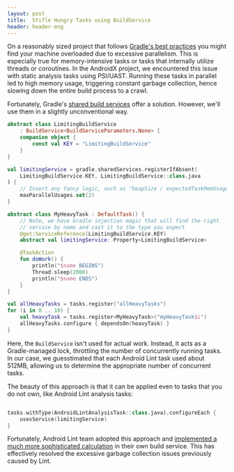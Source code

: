 ```yaml
---
layout: post
title:  Stifle Hungry Tasks using BuildService
header: header-eng
---
```


On a reasonably sized project that follows [Gradle's best practices](https://github.com/liutikas/gradle-best-practices)
you might find your machine overloaded due to excessive parallelism. This is especially true for memory-intensive tasks
or tasks that internally utilize threads or coroutines. In the AndroidX project, we encountered this issue with static
analysis tasks using PSI/UAST. Running these tasks in parallel led to high memory usage, triggering constant garbage collection,
hence slowing down the entire build process to a crawl.

Fortunately, Gradle's [shared build services](https://docs.gradle.org/current/userguide/build_services.html) offer a
solution. However, we'll use them in a slightly unconventional way.

```kotlin
abstract class LimitingBuildService
    : BuildService<BuildServiceParameters.None> {
    companion object {
        const val KEY = "LimitingBuildService"
    }
}

val limitingService = gradle.sharedServices.registerIfAbsent(
    LimitingBuildService.KEY, LimitingBuildService::class.java
) {
    // Insert any fancy logic, such as "heapSize / expectedTaskMemUsage"
    maxParallelUsages.set(2)
}

abstract class MyHeavyTask : DefaultTask() {
    // Note, we have Gradle injection magic that will find the right
    // service by name and cast it to the type you expect
    @get:ServiceReference(LimitingBuildService.KEY)
    abstract val limitingService: Property<LimitingBuildService>

    @TaskAction
    fun doWork() {
        println("$name BEGINS")
        Thread.sleep(2000)
        println("$name ENDS")
    }
}

val allHeavyTasks = tasks.register("allHeavyTasks")
for (i in 0 .. 10) {
    val heavyTask = tasks.register<MyHeavyTask>("myHeavyTask$i")
    allHeavyTasks.configure { dependsOn(heavyTask) }
}
```

Here, the `BuildService` isn't used for actual work. Instead, it acts as a Gradle-managed lock, throttling the number of
concurrently running tasks. In our case, we guesstimated that each Android Lint task used about 512MB, allowing us to
determine the appropriate number of concurrent tasks.

The beauty of this approach is that it can be applied even to tasks that you do not own, like Android Lint analysis tasks:

```kotlin

tasks.withType(AndroidLintAnalysisTask::class.java).configureEach {
    usesService(limitingService)
}
```

Fortunately, Android Lint team adopted this approach and [implemented a much more sophisticated calculation](https://cs.android.com/android-studio/platform/tools/base/+/mirror-goog-studio-main:build-system/gradle-core/src/main/java/com/android/build/gradle/internal/services/LintParallelBuildService.kt)
in their own build service. This has effectively resolved the excessive garbage collection issues previously caused by Lint.
